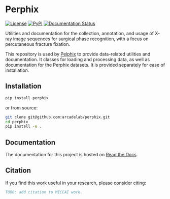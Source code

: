 # Perphix

[![License](https://img.shields.io/badge/license-MIT-blue.svg)](
<https://opensource.org/licenses/MIT>)
[![PyPI](https://img.shields.io/pypi/v/perphix.svg)](
<https://pypi.org/project/perphix/>)
[![Documentation Status](https://readthedocs.org/projects/perphix/badge/?version=latest)](
<https://perphix.readthedocs.io/en/latest/?badge=latest>)

Utilities and documentation for the collection, annotation, and usage of X-ray image sequences for
surgical phase recognition, with a focus on percutaneous fracture fixation.

This repository is used by [Pelphix](https://github.com/benjamindkilleen/pelphix) to provide
data-related utilities and documentation. It classes for loading and processing data, as well as
documentation for the Perphix datasets. It is provided separately for ease of installation.

## Installation

```bash
pip install perphix
```

or from source:

```bash
git clone git@github.com:arcadelab/perphix.git
cd perphix
pip install -e .
```

## Documentation

The documentation for this project is hosted on [Read the Docs](https://perphix.readthedocs.io/en/latest/).

## Citation

If you find this work useful in your research, please consider citing:

```bibtex
TODO: add citation to MICCAI work.
```
